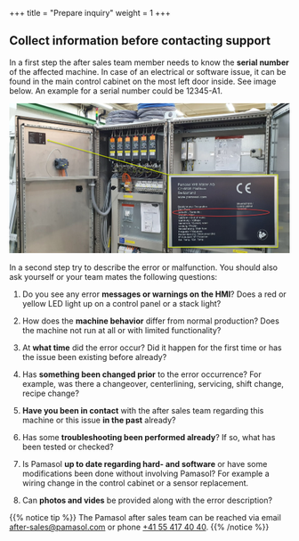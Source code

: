 +++
title = "Prepare inquiry"
weight = 1
+++

## Collect information before contacting support

In a first step the after sales team member needs to know the **serial number** of the affected machine. In case of an electrical or software issue, it can be found in the main control cabinet on the most left door inside. See image below. An example for a serial number could be 12345-A1.

![Control cabinet type plate](images/control_cabinet_type_plate.en.png)

In a second step try to describe the error or malfunction. You should also ask yourself or your team mates the following questions:

1. Do you see any error **messages or warnings on the HMI**? Does a red or yellow LED light up on a control panel or a stack light?

2. How does the **machine behavior** differ from normal production? Does the machine not run at all or with limited functionality?

3. At **what time** did the error occur? Did it happen for the first time or has the issue been existing before already?

4. Has **something been changed prior** to the error occurrence? For example, was there a changeover, centerlining, servicing, shift change, recipe change?

5. **Have you been in contact** with the after sales team regarding this machine or this issue **in the past** already?

6. Has some **troubleshooting been performed already**? If so, what has been tested or checked?

7. Is Pamasol **up to date regarding hard- and software** or have some modifications been done without involving Pamasol? For example a wiring change in the control cabinet or a sensor replacement.

8. Can **photos and vides** be provided along with the error description?

{{% notice tip %}}
The Pamasol after sales team can be reached via email [after-sales@pamasol.com](after-sales@pamasol.com) or phone [+41 55 417 40 40](tel:+41554174040).
{{% /notice %}}

